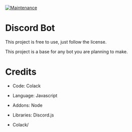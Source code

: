 [![Maintenance](https://img.shields.io/badge/Maintained%3F-no-red.svg)](https://bitbucket.org/lbesson/ansi-colors)

# Discord Bot

This project is free to use, just follow the license.

This project is a base for any bot you are planning to make.



# Credits

- Code: Colack

- Language: Javascript

- Addons: Node

- Libraries: Discord.js



- Colack/
